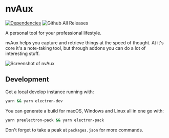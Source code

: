 # nvAux

[![Dependencies](https://david-dm.org/matterofabstract/nvAux.svg)](https://github.com/matterofabstract/nvAux)
![Github All Releases](https://img.shields.io/github/downloads/matterofabstract/nvAux/total.svg)

A personal tool for your professional lifestyle.

nvAux helps you capture and retrieve things at the speed of thought. At it's core it's a note-taking tool, but through addons you can do a lot of interesting stuff.

![Screenshot of nvAux](https://bpk-disk.s3.us-east-1.amazonaws.com/nvAux-screenshot.png?c=2)

## Development

Get a local develop instance running with:

```sh
yarn && yarn electron-dev
```

You can generate a build for macOS, Windows and Linux all in one go with:

```sh
yarn preelectron-pack && yarn electron-pack
```

Don't forget to take a peak at `packages.json` for more commands.
